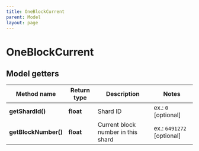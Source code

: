 ```yaml
---
title: OneBlockCurrent
parent: Model
layout: page
---
```


# OneBlockCurrent

## Model getters

Method name | Return type | Description | Notes
------------ | ------------- | ------------- | -------------
**getShardId()** | **float** | Shard ID | ex.: `0` [optional]
**getBlockNumber()** | **float** | Current block number in this shard | ex.: `6491272` [optional]

